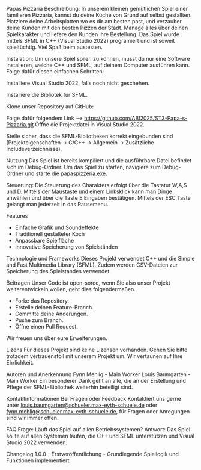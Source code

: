 Papas Pizzaria 
Beschreibung:
In unserem kleinen gemütlichen Spiel einer familieren Pizzaria, kannst du deine Küche von Grund auf selbst gestallten. Platziere deine Arbeitsplatten wo es dir am besten past, und verzauber deine Kunden mit den besten Pizzen der Stadt. Manage alles über deinen Spielkarakter und liefere den Kunden ihre Bestellung. 
Das Spiel wurde mittels SFML in C++ (Visual Studio 2022) programiert und ist soweit spieltüchtig. Viel Spaß beim austesten. 

Instalation: 
Um unsere Spiel spilen zu können, musst du nur eine Software instalieren, welche C++  und SFML, auf deinem Computer ausführen kann. Folge dafür diesen einfachen Schritten: 

Installiere Visual Studio 2022, falls noch nicht geschehen.

Installiere die Bibliotek für SFML. 

Klone unser Repository auf GitHub:

Folge dafür folgendem Link -->  https://github.com/ABI2025/ST3-Papa-s-Pizzaria.git
Öffne die Projektdatei in Visual Studio 2022.

Stelle sicher, dass die SFML-Bibliotheken korrekt eingebunden sind (Projekteigenschaften -> C/C++ -> Allgemein -> Zusätzliche Includeverzeichnisse).

Nutzung
Das Spiel ist bereits kompiliert und die ausführbare Datei befindet sich im Debug-Ordner. Um das Spiel zu starten, navigiere zum Debug-Ordner und starte die papaspizzeria.exe.

Steuerung:
Die Steuerung des Charakters erfolgt über die Tastatur W,A,S und D. Mittels der Maustaste und einem Linksklick kann man Dinge anwählen und
über die Taste E  Eingaben bestätigen. Mittels der ESC Taste gelangt man jederzeit in das Pausemenu. 

Features
- Einfache Grafik und Soundeffekte 
- Traditionell gestalteter Koch 
- Anpassbare Spielfläche
- Innovative Speicherung von Spielständen

Technologie und Frameworks
Dieses Projekt verwendet C++ und die Simple and Fast Multimedia Library (SFML). Zudem werden CSV-Dateien zur Speicherung des Spielstandes verwendet. 

Beitragen
Unser Code ist open-sorce, wenn Sie also unser Projekt weiterentwickeln wollen, geht dies folgendermaßen. 
- Forke das Repository.
- Erstelle deinen Feature-Branch.
- Committe deine Änderungen.
- Pushe zum Branch.
- Öffne einen Pull Request.

Wir freuen uns über eure Erweiterungen. 

Lizens
Für dieses Projekt sind keine Lizensen vorhanden. Gehen Sie bitte trotzdem vertrauensfoll mit unserem Projekt um. Wir vertaunen auf Ihre Ehrlichkeit.

Autoren und Anerkennung
Fynn Mehlig - Main Worker
Louis Baumgarten - Main Worker 
Ein besonderer Dank geht an alle, die an der Erstellung und Pflege der SFML-Bibliothek weiterhin beteiligt sind.

Kontaktinformationen
Bei Fragen oder Feedback Kontaktiert uns gerne unter louis.baumgarten@schueler.max-eyth-schuele.de oder fynn.mehlig@schueler.max-eyth-schuele.de, 
für Fragen oder Anregungen sind wir immer offen. 

FAQ
Frage: Läuft das Spiel auf allen Betriebssystemen? Antwort: Das Spiel sollte auf allen Systemen laufen, die C++ und SFML unterstützen und Visual Studio 2022 verwenden.

Changelog
1.0.0 - Erstveröffentlichung - Grundlegende Spiellogik und Funktionen implementiert.









